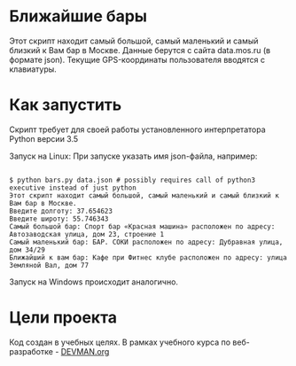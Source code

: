 # Ближайшие бары

Этот скрипт находит самый большой, самый маленький и самый близкий к Вам бар в Москве.
Данные берутся с сайта data.mos.ru (в формате json).
Текущие GPS-координаты пользователя вводятся с клавиатуры.

# Как запустить

Скрипт требует для своей работы установленного интерпретатора Python версии 3.5

Запуск на Linux:
При запуске указать имя json-файла, например:

```#!bash

$ python bars.py data.json # possibly requires call of python3 executive instead of just python
Этот скрипт находит самый большой, самый маленький и самый близкий к Вам бар в Москве.                                                                                                                                          
Введите долготу: 37.654623                                                                                                                                                                                                      
Введите широту: 55.746343                                                                                                                                                                                                       
Самый большой бар: Спорт бар «Красная машина» расположен по адресу: Автозаводская улица, дом 23, строение 1                                                                                                                     
Самый маленький бар: БАР. СОКИ расположен по адресу: Дубравная улица, дом 34/29                                                                                                                                                 
Ближайший к вам бар: Кафе при Фитнес клубе расположен по адресу: улица Земляной Вал, дом 77
```

Запуск на Windows происходит аналогично.

# Цели проекта

Код создан в учебных целях. В рамках учебного курса по веб-разработке - [DEVMAN.org](https://devman.org)
